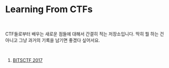 Learning From CTFs
==================
<br>

CTF들로부터 배우는 새로운 점들에 대해서 간결히 적는 저장소입니다. 딱히 뭘 하는 건 아니고 그냥 과거의 기록을 남기면 좋겠다 싶어서요.

<br>

1. <a href="https://github.com/astean1001/learning-from-ctfs/blob/master/BITSCTF%202017.md">BITSCTF 2017</a>
